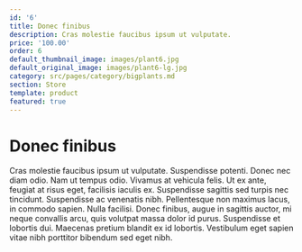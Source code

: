 ```yaml
---
id: '6'
title: Donec finibus
description: Cras molestie faucibus ipsum ut vulputate.
price: '100.00'
order: 6
default_thumbnail_image: images/plant6.jpg
default_original_image: images/plant6-lg.jpg
category: src/pages/category/bigplants.md
section: Store
template: product
featured: true
---
```


# Donec finibus

Cras molestie faucibus ipsum ut vulputate. Suspendisse potenti. Donec nec diam odio. Nam ut tempus odio. Vivamus at vehicula felis. Ut ex ante, feugiat at risus eget, facilisis iaculis ex. Suspendisse sagittis sed turpis nec tincidunt. Suspendisse ac venenatis nibh. Pellentesque non maximus lacus, in commodo sapien. Nulla facilisi. Donec finibus, augue in sagittis auctor, mi neque convallis arcu, quis volutpat massa dolor id purus. Suspendisse et lobortis dui. Maecenas pretium blandit ex id lobortis. Vestibulum eget sapien vitae nibh porttitor bibendum sed eget nibh.